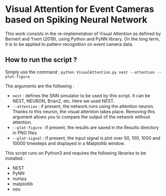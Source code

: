 # Visual Attention for Event Cameras based on Spiking Neural Network

This work consists in the re-implemetation of Visual Attention as defined by Bernert and Yvert (2019), using Python and PyNN library. 
On the long term, it is to be applied to pattern recognition on event camera data. 

## How to run the script ? 
Simply use the command : 
`python VisualAttention.py nest --attention --plot-figure`

The arguments are the following : 
- `nest` : defines the SNN simulator to be used by this script. It can be NEST, NEURON, Brian2, etc. Here we used NEST. 
- `--attention` :  if present, the network runs using the attention neuron. Thanks to this neuron, the visual attention takes place. Removing this argument allows you to compare the output of the network without attention. 
- `--plot-figure` : if present, the results are saved in the Results directory in PNG files. 
- `--plot-signal` : if present, the input signal is plot over 50, 100, 1000 and 10000 timesteps and displayed in a Matplotlib window. 

This script runs on Python3 and requires the following libraries to be installed : 
- NEST
- PyNN
- numpy
- matplotlib
- neo
